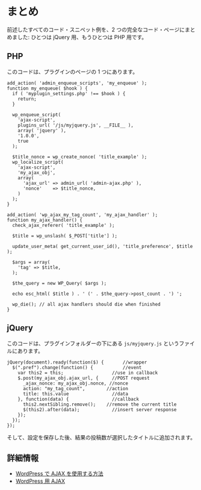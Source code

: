 <!-- 
# Summary
 -->
# まとめ

<!-- 
Here are all the example code snippets from the preceding discussion, assembled into two complete code pages: one for jQuery and the other for PHP.
 -->
前述したすべてのコード・スニペット例を、2 つの完全なコード・ページにまとめました: ひとつは jQuery 用、もうひとつは PHP 用です。

<!-- 
## PHP
 -->
## PHP

<!-- 
This code resides on one of your plugin pages.
 -->
このコードは、プラグインのページの 1 つにあります。

```
add_action( 'admin_enqueue_scripts', 'my_enqueue' );
function my_enqueue( $hook ) {
  if ( 'myplugin_settings.php' !== $hook ) {
    return;
  }

  wp_enqueue_script(
    'ajax-script',
    plugins_url( '/js/myjquery.js', __FILE__ ),
    array( 'jquery' ),
    '1.0.0',
    true
  );

  $title_nonce = wp_create_nonce( 'title_example' );
  wp_localize_script(
    'ajax-script',
    'my_ajax_obj',
    array(
      'ajax_url' => admin_url( 'admin-ajax.php' ),
      'nonce'    => $title_nonce,
    )
  );
}

add_action( 'wp_ajax_my_tag_count', 'my_ajax_handler' );
function my_ajax_handler() {
  check_ajax_referer( 'title_example' );

  $title = wp_unslash( $_POST['title'] );

  update_user_meta( get_current_user_id(), 'title_preference', $title );

  $args = array(
    'tag' => $title,
  );

  $the_query = new WP_Query( $args );

  echo esc_html( $title ) . ' (' . $the_query->post_count . ') ';

  wp_die(); // all ajax handlers should die when finished
}
```

<!-- 
## jQuery
 -->
## jQuery

<!-- 
This code is in the file `js/myjquery.js` below your plugin folder.
 -->
このコードは、プラグインフォルダーの下にある `js/myjquery.js` というファイルにあります。

```
jQuery(document).ready(function($) { 	   //wrapper
  $(".pref").change(function() { 		   //event
    var this2 = this; 		           //use in callback
    $.post(my_ajax_obj.ajax_url, { 	   //POST request
      _ajax_nonce: my_ajax_obj.nonce, //nonce
      action: "my_tag_count",        //action
      title: this.value 	           //data
    }, function(data) {		           //callback
      this2.nextSibling.remove();    //remove the current title
      $(this2).after(data); 	       //insert server response
    });
  });
});
```

<!-- 
And after storing the preference, the resulting post count is added to the selected title.
 -->
そして、設定を保存した後、結果の投稿数が選択したタイトルに追加されます。

<!-- 
## More Information
 -->
## 詳細情報

<!-- 
- [How To Use AJAX In WordPress](https://www.smashingmagazine.com/2011/10/how-to-use-ajax-in-wordpress/)
- [AJAX for WordPress](https://glennmessersmith.com/pages/wpajax.html)
 -->
- [WordPress で AJAX を使用する方法](https://www.smashingmagazine.com/2011/10/how-to-use-ajax-in-wordpress/)
- [WordPress 用 AJAX](https://glennmessersmith.com/pages/wpajax.html)